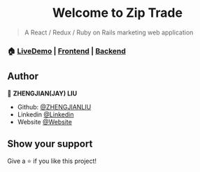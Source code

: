 <h1 align="center" color="lightgrey">Welcome to Zip Trade</h1>


> A React / Redux / Ruby on Rails marketing web application

### 🏠 [LiveDemo](https://ziptrade.netlify.app/) | [Frontend](https://github.com/zhengjianliu/ziptrade-frontend) | [Backend](https://github.com/zhengjianliu/ziptrade-backend)

## Author

👤 **ZHENGJIAN(JAY) LIU**

-   Github: [@ZHENGJIANLIU](https://github.com/zhengjianliu)
-   Linkedin [@Linkedin](https://www.linkedin.com/in/zhengjian-jay-liu-33776553/)
-   Website [@Website](https://www.zhengjianliu.com)

## Show your support

Give a ⭐️ if you like this project!
